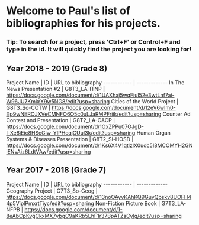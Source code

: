 # Welcome to Paul's list of bibliographies for his projects.

### Tip: To search for a project, press 'Ctrl+F' or Control+F and type in the id. It will quickly find the project you are looking for!

## Year 2018 - 2019 (Grade 8)

Project Name | ID | URL to bibliography
------------ | -------------
In The News Presentation #2 | G8T3_LA-ITNP | https://docs.google.com/document/d/1UAXhaj5wqFiul52e3wtLnf7ai-W96JU7KmkrX9w5NG8/edit?usp=sharing
Cities of the World Project | G8T3_So-COTW | https://docs.google.com/document/d/12eV6wIm0-Xp9wNEROJXVeCMNFO6O5c0uLJaRMPFriik/edit?usp=sharing
Counter Ad Contest and Presentation | G8T2_LA-CACP | https://docs.google.com/document/d/1OxZPPu07OJgD-I_Xe8iEic8HScGiw_YIPHcqjCUuI3k/edit?usp=sharing
Human Organ Systems & Diseases Presentation | G8T2_Si-HOSD | https://docs.google.com/document/d/1Ks6X4V1qtlzlX0udc5I8MCOMYH2GNiENvAiz6LdtVAw/edit?usp=sharing


## Year 2017 - 2018 (Grade 7)

Project Name | ID | URL to bibliography
------------ | -------------
Geography Project | G7T3_So-Geog | https://docs.google.com/document/d/13noOAyvKAhKQ9GuyQbskv8UOFH44p5ViplPmxrtTiyc/edit?usp=sharing
Non-Fiction Picture Book | G7T3_LA-NFPB | https://docs.google.com/document/d/1-8eAbCpKvgCkxMX7ybgC9aKRb5LhF1r37BpATZsCylg/edit?usp=sharing
